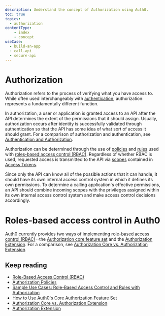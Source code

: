```yaml
---
description: Understand the concept of Authorization using Auth0.
toc: true
topics:
  - authorization
contentType: 
    - index
    - concept
useCase:
  - build-an-app
  - call-api
  - secure-api
---
```

# Authorization

Authorization refers to the process of verifying what you have access to. While often used interchangeably with [authentication](/authentication-auth/current), authorization represents a fundamentally different function. 

In authorization, a user or application is granted access to an API after the API determines the extent of the permissions that it should assign. Usually, authorization occurs after identity is successfully validated through authentication so that the API has some idea of what sort of access it should grant. For a comparison of authorization and authentication, see [Authentication and Authorization](/authorization/concepts/authz-and-authn).

Authorization can be determined through the use of [policies](/authorization/concepts/policies) and [rules](/authorization/concepts/authz-rules) used with [roles-based access control (RBAC)](/authorization/concepts/rbac). Regardless of whether RBAC is used, requested access is transmitted to the API via [scopes](/scopes) contained in [Access Tokens](/tokens/overview-access-tokens).

Since only the API can know all of the possible actions that it can handle, it should have its own internal access control system in which it defines its own permissions. To determine a calling application's effective permissions, an API should combine incoming scopes with the privileges assigned within its own internal access control system and make access control decisions accordingly.

# Roles-based access control in Auth0

Auth0 currently provides two ways of implementing [role-based access control (RBAC)](/authorization/concepts/rbac)--the [Authorization core feature set](/authorization/guides/how-to) and the [Authorization Extension](/extensions/authorization/extension). For a comparison, see [Authorization Core vs. Authorization Extension](/authorization/concepts/core-vs-extension).

## Keep reading

- [Role-Based Access Control (RBAC)](/authorization/concepts/rbac)
- [Authorization Policies](/authorization/concepts/policies)
- [Sample Use Cases: Role-Based Access Control and Rules with Authorization](/authorization/concepts/sample-use-cases)
- [How to Use Auth0's Core Authorization Feature Set](/authorization/guides/how-to)
- [Authorization Core vs. Authorization Extension](/authorization/concepts/core-vs-extension)
- [Authorization Extension](/extensions/authorization-extension)
